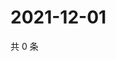 # 2021-12-01

共 0 条

<!-- BEGIN WEIBO -->
<!-- 最后更新时间 Wed Dec 01 2021 21:19:39 GMT+0800 (China Standard Time) -->

<!-- END WEIBO -->
